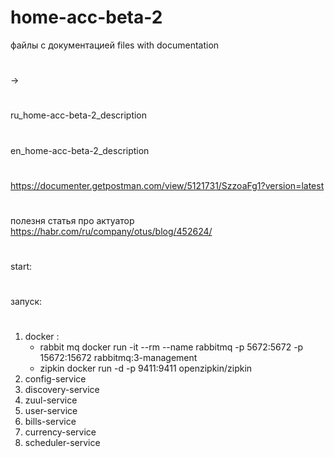 # home-acc-beta-2

файлы с документацией 
files with documentation
#
->
#
ru_home-acc-beta-2_description
#
en_home-acc-beta-2_description
#
https://documenter.getpostman.com/view/5121731/SzzoaFg1?version=latest
#
#
полезня статья про актуатор
https://habr.com/ru/company/otus/blog/452624/
#
start:
#
запуск:
#
1. docker : 
    - rabbit mq
docker run -it --rm --name rabbitmq -p 5672:5672 -p 15672:15672 rabbitmq:3-management
    - zipkin
docker run -d -p 9411:9411 openzipkin/zipkin
2. config-service
3. discovery-service
4. zuul-service
5. user-service
6. bills-service
7. currency-service
8. scheduler-service


